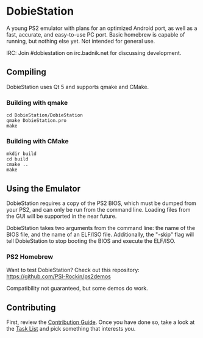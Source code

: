 # DobieStation
A young PS2 emulator with plans for an optimized Android port, as well as a fast, accurate, and easy-to-use PC port. Basic homebrew is capable of running, but nothing else yet. Not intended for general use.

IRC: Join #dobiestation on irc.badnik.net for discussing development.

## Compiling
DobieStation uses Qt 5 and supports qmake and CMake.

### Building with qmake
```
cd DobieStation/DobieStation
qmake DobieStation.pro
make
```

### Building with CMake
```
mkdir build
cd build
cmake ..
make
```

## Using the Emulator
DobieStation requires a copy of the PS2 BIOS, which must be dumped from your PS2, and can only be run from the command line. Loading files from the GUI will be supported in the near future.

DobieStation takes two arguments from the command line: the name of the BIOS file, and the name of an ELF/ISO file. Additionally, the "-skip" flag will tell DobieStation to stop booting the BIOS and execute the ELF/ISO.

### PS2 Homebrew
Want to test DobieStation? Check out this repository: https://github.com/PSI-Rockin/ps2demos

Compatibility not guaranteed, but some demos do work.

## Contributing
First, review the [Contribution Guide](../master/CONTRIBUTING.md). Once you have done so, take a look at the [Task List](../master/TASKS.md) and pick something that interests you.
